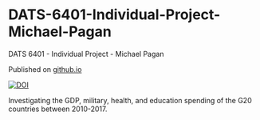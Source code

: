 # DATS-6401-Individual-Project-Michael-Pagan
DATS 6401 - Individual Project - Michael Pagan

Published on [github.io](https://michael-pagan.github.io/DATS-6401-Individual-Project-Michael-Pagan/)

[![DOI](https://zenodo.org/badge/DOI/10.5281/zenodo.3891741.svg)](https://doi.org/10.5281/zenodo.3891741)

Investigating the GDP, military, health, and education spending of the G20 countries between 2010-2017.
